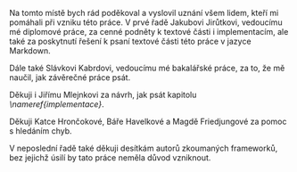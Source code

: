 Na tomto místě bych rád poděkoval a vyslovil uznání všem lidem, kteří mi
pomáhali při vzniku této práce. V prvé řadě Jakubovi Jirůtkovi, vedoucímu
mé diplomové práce, za cenné podněty k textové části i implementacím,
ale také za poskytnutí řešení k psaní textové části této práce v jazyce Markdown.

Dále také Slávkovi Kabrdovi, vedoucímu mé bakalářské práce,
za to, že mě naučil, jak závěrečné práce psát.

Děkuji i Jiřímu Mlejnkovi za návrh, jak psát kapitolu *\nameref{implementace}*.

Děkuji Katce Hrončokové, Báře Havelkové a Magdě Friedjungové za pomoc s hledáním chyb.

V neposlední řadě také děkuji desítkám autorů zkoumaných frameworků,
bez jejichž úsilí by tato práce neměla důvod vzniknout.
